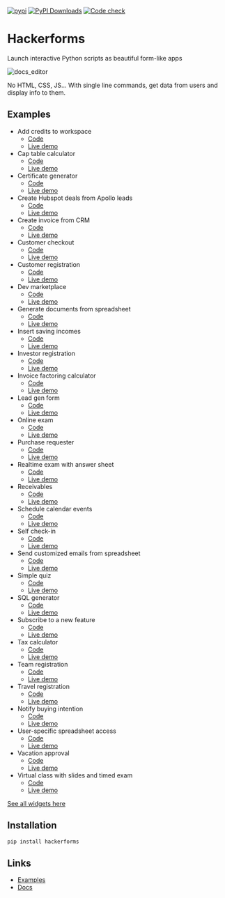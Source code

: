 [![pypi](https://img.shields.io/pypi/v/hackerforms.svg)](https://pypi.python.org/pypi/hackerforms)
[![PyPI Downloads](https://img.shields.io/pypi/dm/hackerforms.svg)](https://pypi.org/project/hackerforms/)
[![Code check](https://github.com/abstra-app/hackerforms-lib/actions/workflows/code_check.yml/badge.svg)](https://github.com/abstra-app/hackerforms-lib/actions/workflows/code_check.yml)

# Hackerforms

Launch interactive Python scripts as beautiful form-like apps

![docs_editor](https://user-images.githubusercontent.com/8538337/200737655-7d212aef-e07a-4425-8cab-40000be3539d.gif)

No HTML, CSS, JS... With single line commands, get data from users and display info to them.

## Examples
<!-- Section below is autogenerated by a Github Action on hackerforms-examples repo -->
<!-- BEGIN AUTOGENERATED -->

- Add credits to workspace
  - [Code](https://github.com/abstra-app/hackerforms-examples/blob/master/forms/add_credits_to_workspace.py)
  - [Live demo](https://examples.abstra.run/add-credits-to-workspace)  
- Cap table calculator
  - [Code](https://github.com/abstra-app/hackerforms-examples/blob/master/forms/cap_table_calculator.py)
  - [Live demo](https://examples.abstra.run/cap-table-calculator)  
- Certificate generator
  - [Code](https://github.com/abstra-app/hackerforms-examples/blob/master/forms/certificate_generator_REAL.py)
  - [Live demo](https://examples.abstra.run/certificate-generator)  
- Create Hubspot deals from Apollo leads
  - [Code](https://github.com/abstra-app/hackerforms-examples/blob/master/forms/create_hubspot_deals_from_apollo_leads.py)
  - [Live demo](https://examples.abstra.run/create-hubspot-deals-from-apollo-leads)  
- Create invoice from CRM
  - [Code](https://github.com/abstra-app/hackerforms-examples/blob/master/forms/create_invoice_from_crm.py)
  - [Live demo](https://examples.abstra.run/create-invoice-from-crm)  
- Customer checkout
  - [Code](https://github.com/abstra-app/hackerforms-examples/blob/master/forms/customer_checkout.py)
  - [Live demo](https://examples.abstra.run/customer-checkout)  
- Customer registration
  - [Code](https://github.com/abstra-app/hackerforms-examples/blob/master/forms/customer_registration.py)
  - [Live demo](https://examples.abstra.run/customer-registration)  
- Dev marketplace
  - [Code](https://github.com/abstra-app/hackerforms-examples/blob/master/forms/dev_marketplace_REAL.py)
  - [Live demo](https://examples.abstra.run/dev-marketplace)  
- Generate documents from spreadsheet
  - [Code](https://github.com/abstra-app/hackerforms-examples/blob/master/forms/generate_documents_from_spreadsheet.py)
  - [Live demo](https://examples.abstra.run/generate-documents-from-spreadsheet)  
- Insert saving incomes
  - [Code](https://github.com/abstra-app/hackerforms-examples/blob/master/forms/input_savings_incomes_REAL.py)
  - [Live demo](https://examples.abstra.run/input-savings-incomes)  
- Investor registration
  - [Code](https://github.com/abstra-app/hackerforms-examples/blob/master/forms/investor_registration.py)
  - [Live demo](https://examples.abstra.run/investor-registration)  
- Invoice factoring calculator
  - [Code](https://github.com/abstra-app/hackerforms-examples/blob/master/forms/invoice_factoring_calculator.py)
  - [Live demo](https://examples.abstra.run/invoice-factoring-calculator)  
- Lead gen form
  - [Code](https://github.com/abstra-app/hackerforms-examples/blob/master/forms/lead_gen_form.py)
  - [Live demo](https://examples.abstra.run/lead-gen-form)  
- Online exam
  - [Code](https://github.com/abstra-app/hackerforms-examples/blob/master/forms/online_exam.py)
  - [Live demo](https://examples.abstra.run/online-exam)  
- Purchase requester
  - [Code](https://github.com/abstra-app/hackerforms-examples/blob/master/forms/purchase_requester.py)
  - [Live demo](https://examples.abstra.run/purchase-requester)  
- Realtime exam with answer sheet
  - [Code](https://github.com/abstra-app/hackerforms-examples/blob/master/forms/realtime_exam_with_answer_sheet.py)
  - [Live demo](https://examples.abstra.run/realtime-exam-with-answer-sheet)  
- Receivables
  - [Code](https://github.com/abstra-app/hackerforms-examples/blob/master/forms/receivables.py)
  - [Live demo](https://examples.abstra.run/receivables)  
- Schedule calendar events
  - [Code](https://github.com/abstra-app/hackerforms-examples/blob/master/forms/schedule_calendar_events.py)
  - [Live demo](https://examples.abstra.run/schedule-calendar-events)  
- Self check-in
  - [Code](https://github.com/abstra-app/hackerforms-examples/blob/master/forms/self_check_in_REAL.py)
  - [Live demo](https://examples.abstra.run/self-check-in)  
- Send customized emails from spreadsheet
  - [Code](https://github.com/abstra-app/hackerforms-examples/blob/master/forms/send_customized_emails_from_spreadsheet.py)
  - [Live demo](https://examples.abstra.run/send-customized-emails-from-spreadsheet)  
- Simple quiz
  - [Code](https://github.com/abstra-app/hackerforms-examples/blob/master/forms/simple_quiz.py)
  - [Live demo](https://examples.abstra.run/simple-quiz)  
- SQL generator
  - [Code](https://github.com/abstra-app/hackerforms-examples/blob/master/forms/sql_generator.py)
  - [Live demo](https://examples.abstra.run/sql-generator)  
- Subscribe to a new feature
  - [Code](https://github.com/abstra-app/hackerforms-examples/blob/master/forms/subscribe_to_a_new_feature_REAL.py)
  - [Live demo](https://examples.abstra.run/subscribe-to-a-new-feature)  
- Tax calculator
  - [Code](https://github.com/abstra-app/hackerforms-examples/blob/master/forms/tax_calculator.py)
  - [Live demo](https://examples.abstra.run/tax-calculator)  
- Team registration
  - [Code](https://github.com/abstra-app/hackerforms-examples/blob/master/forms/team_registration.py)
  - [Live demo](https://examples.abstra.run/team-registration)  
- Travel registration
  - [Code](https://github.com/abstra-app/hackerforms-examples/blob/master/forms/travel_registration.py)
  - [Live demo](https://examples.abstra.run/travel-registration)  
- Notify buying intention
  - [Code](https://github.com/abstra-app/hackerforms-examples/blob/master/forms/buying_intention_form_REAL.py)
  - [Live demo](https://examples.abstra.run/buying-intention-form)  
- User-specific spreadsheet access
  - [Code](https://github.com/abstra-app/hackerforms-examples/blob/master/forms/spreadsheet_access.py)
  - [Live demo](https://examples.abstra.run/spreadsheet-access)  
- Vacation approval
  - [Code](https://github.com/abstra-app/hackerforms-examples/blob/master/forms/vacation_approval.py)
  - [Live demo](https://examples.abstra.run/vacation-approval)  
- Virtual class with slides and timed exam
  - [Code](https://github.com/abstra-app/hackerforms-examples/blob/master/forms/virtual_class_timed_exam.py)
  - [Live demo](https://examples.abstra.run/virtual-class-timed-exam)  


<!-- END AUTOGENERATED -->

[See all widgets here](https://docs.abstracloud.com/library/widgets)

## Installation

```bash
pip install hackerforms
```

## Links

- [Examples](https://github.com/abstra-app/hackerforms-examples/tree/master/python)
- [Docs](https://docs.abstracloud.com/)
